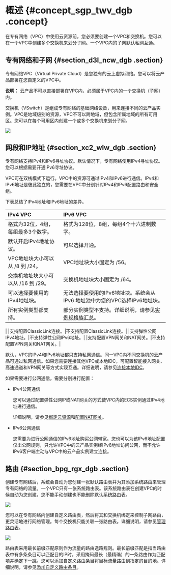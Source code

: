 # 概述 {#concept_sgp_twv_dgb .concept}

在专有网络（VPC）中使用云资源前，您必须要创建一个VPC和交换机。您可以在一个VPC中创建多个交换机来划分子网。一个VPC内的子网默认私网互通。

## 专有网络和子网 {#section_d3l_ncw_dgb .section}

专有网络VPC（Virtual Private Cloud）是您独有的云上虚拟网络。您可以将云产品部署在您自定义的VPC中。

**说明：** 云产品不可以直接部署在VPC内，必须属于VPC内的一个交换机（子网）内。

交换机（VSwitch）是组成专有网络的基础网络设备，用来连接不同的云产品实例。VPC是地域级别的资源，VPC不可以跨地域，但包含所属地域的所有可用区。您可以在每个可用区内创建一个或多个交换机来划分子网。

![](http://static-aliyun-doc.oss-cn-hangzhou.aliyuncs.com/assets/img/80559/155479658334448_zh-CN.png)

## 网段和IP地址 {#section_xc2_wlw_dgb .section}

专有网络支持IPv4和IPv6寻址协议。默认情况下，专有网络使用IPv4寻址协议。您可以根据需要开通IPv6寻址协议。

VPC可在双栈模式下运行。VPC中的资源可通过IPv4和IPv6进行通信。IPv4和IPv6地址是彼此独立的，您需要在VPC中分别针对IPv4和IPv6配置路由和安全组。

下表总结了IPv4地址和IPv6地址的差异。

|IPv4 VPC|IPv6 VPC|
|:-------|:-------|
|格式为32位，4组，每组最多3个数字。|格式为128位，8组，每组4个十六进制数字。|
|默认开启IPv4地址协议。|可以选择开通。|
|VPC地址块大小可以从 /8 到 /24。|VPC地址块大小固定为 /56。|
|交换机地址块大小可以从 /16 到 /29。|交换机地址块大小固定为 /64。|
|可以选择要使用的IPv4地址块。|无法选择要使用的IPv6地址块。系统会从IPv6 地址池中为您的VPC选择IPv6地址块。|
|所有实例类型都支持。|部分实例类型不支持。详细说明，请参见[实例规格族汇总](../../../../../intl.zh-CN/实例/选择实例规格/实例规格族汇总.md#)。

|
|支持配置ClassicLink连接。|不支持配置ClassicLink连接。|
|支持弹性公网IPv4地址。|不支持弹性公网IPv6地址。|
|支持配置VPN网关和NAT网关。|不支持配置VPN网关和NAT网关。|

默认，VPC的IPv4和IPv6地址都只支持私网通信。同一VPC内不同交换机的云产品可通过私网通信。如果您需要连接其他VPC或本地IDC，可配置智能接入网关、高速通道和VPN网关等方式实现互通。详细说明，请参见[连接本地IDC](intl.zh-CN/用户指南/网络连接/连接本地IDC.md#)。

如果需要进行公网通信，需要分别进行配置：

-   IPv4公网通信

    您可以通过配置弹性公网IP或NAT网关的方式使VPC内的ECS实例通过IPv4地址进行通信。

    详细说明，请参见[绑定云资源](../../../../../intl.zh-CN/用户指南/绑定云资源.md#)和[配置NAT网关](../../../../../intl.zh-CN/快速入门/教程概述.md#)。

-   IPv6公网通信

    您需要为进行公网通信的IPv6地址购买公网带宽。您也可以为该IPv6地址配置仅出公网规则，只允许VPC中的云产品实例经IPv6地址访问公网，而不允许IPv6客户端主动与VPC中的云产品实例建立连接。


## 路由 {#section_bpg_rgx_dgb .section}

创建专有网络后，系统会自动为您创建一张默认路由表并为其添加系统路由来管理专有网络的流量。一个VPC只有一张系统路由表。该系统路由表在创建VPC的时候自动为您创建，您不能手动创建也不能删除默认系统路由表。

![](http://static-aliyun-doc.oss-cn-hangzhou.aliyuncs.com/assets/img/80559/155479658334508_zh-CN.png)

您可以在专有网络内创建自定义路由表，然后将其和交换机绑定来控制子网路由，更灵活地进行网络管理。每个交换机只能关联一张路由表。详细说明，请参见[管理路由表](intl.zh-CN/用户指南/路由/管理路由表.md#)。

![](http://static-aliyun-doc.oss-cn-hangzhou.aliyuncs.com/assets/img/80559/155479658334509_zh-CN.png)

路由表采用最长前缀匹配原则作为流量的路由选路规则。最长前缀匹配是指当路由表中有多条条目可以匹配目的IP时，采用掩码最长（最精确）的一条路由作为匹配项并确定下一跳。您可以添加自定义路由条目将目标流量路由到指定的目的地。详细说明，请参见[添加自定义路由条目](intl.zh-CN/用户指南/路由/添加自定义路由条目.md#)。

